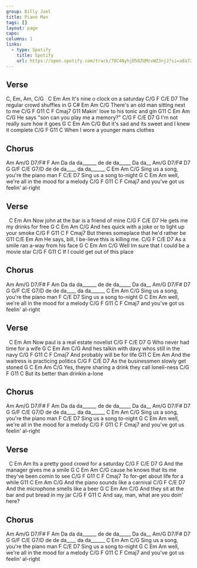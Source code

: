 ```yaml
---
group: Billy Joel
title: Piano Man
tags: []
layout: page
capo: 
columns: 1
links: 
  - type: Spotify
    title: Spotify
    url: https://open.spotify.com/track/70C4NyhjD5OZUMzvWZ3njJ?si=a8a72da52c594009
---
```


## Verse

C, Em, Am, C/G
&nbsp;    C      Em           Am
It's nine o clock on a saturday
C/G  F       C/E             D7
The regular crowd shuffles in
G           C#     Em        Am         C/G
There's an old man sitting next to me
C/G    F           G11       C     F  Cmaj7  G11
Makin' love to his tonic and gin
G11      C           Em        Am        C/G
He says "son can you play me a memory?"
C/G F          C/E         D7        G
I'm not really sure how it goes
G         C          Em          Am       C/G
But it's sad and its sweet and I knew it complete
C/G  F        G11          C
When I wore a younger mans clothes

## Chorus
Am       Am/G         D7/F#     F       Am
Da da da______  de de da_____         Da da__
Am/G  D7/F#    D7           G      G/F     C/E  G7/D
de de da____       da da______
C         Em               Am          C/G
Sing us a song, you're the piano man
F         C/E     D7
Sing us a song to-night
G           C          Em          Am
well, we're all in the mood for a melody
C/G  F            G11         C     F Cmaj7
and you've got us feelin' al-right

## Verse

&nbsp;   C           Em       Am
Now john at the bar is a friend of mine
C/G F          C/E        D7
He  gets me my drinks for free
G       C            Em         Am            C/G
And hes quick with a joke or to light up your smoke
C/G        F              G11         C     F Cmaj7
But theres someplace that he'd rather be
G11      C/E         Em           Am
He says, bill, I be-lieve this is killing me.
C/G    F          C/E          D7
As a  smile ran a-way from his face
G       C           Em         Am    C/G
Well Im sure that I could be a movie star
C/G  F           G11         C
If   I could get out of this place

## Chorus
Am       Am/G         D7/F#     F       Am
Da da da______  de de da_____         Da da__
Am/G  D7/F#    D7           G      G/F     C/E  G7/D
de de da____       da da______
C         Em               Am          C/G
Sing us a song, you're the piano man
F         C/E     D7
Sing us a song to-night
G           C          Em          Am
well, we're all in the mood for a melody
C/G  F            G11         C     F Cmaj7
and you've got us feelin' al-right

## Verse

&nbsp;   C         Em          Am
Now paul is a real estate novelist
C/G  F         C/E        D7     G
Who  never had time for a wife
G       C           Em        Am           C/G
And hes talkin with davy whos still in the navy
C/G  F        G11         C      F  Cmaj7
And  probably will be for life
G11     C           Em         Am
And the waitress is practicing politics
C/G      F           C/E        D7
As   the businessmen slowly get stoned
G           C         Em               Am    C/G
Yes, theyre sharing a drink they call loneli-ness
C/G     F           G11        C
But its better than drinkin a-lone

## Chorus
Am       Am/G         D7/F#     F       Am
Da da da______  de de da_____         Da da__
Am/G  D7/F#    D7           G      G/F     C/E  G7/D
de de da____       da da______
C         Em               Am          C/G
Sing us a song, you're the piano man
F         C/E     D7
Sing us a song to-night
G           C          Em          Am
well, we're all in the mood for a melody
C/G  F            G11         C     F Cmaj7
and you've got us feelin' al-right

## Verse

&nbsp;     C      Em               Am
Its a pretty good crowd for a saturday
C/G     F       C/E        D7     G
And the manager gives me a smile
G        C              Em              Am       C/G
cause he knows that its me they've been comin to see
C/G      F         G11        C      F Cmaj7
To   for-get about life for a while
G11     C     Em            Am       C/G
And the piano sounds like a carnival
C/G     F          C/E           D7
And the microphone smells like a beer
G        C          Em          Am          C/G
And they sit at the bar and put bread in my jar
C/G      F             G11       C
And say, man, what are you doin' here?

## Chorus
Am       Am/G         D7/F#     F       Am
Da da da______  de de da_____         Da da__
Am/G  D7/F#    D7           G      G/F     C/E  G7/D
de de da____       da da______
C         Em               Am          C/G
Sing us a song, you're the piano man
F         C/E     D7
Sing us a song to-night
G           C          Em          Am
well, we're all in the mood for a melody
C/G  F            G11         C     F Cmaj7
and you've got us feelin' al-right
